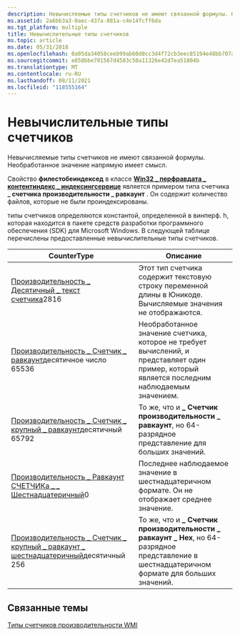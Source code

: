 ```yaml
---
description: Невычисляемые типы счетчиков не имеют связанной формулы. Необработанное значение напрямую имеет смысл.
ms.assetid: 2a6bb3a3-0aec-437a-881a-c4e14fcff6da
ms.tgt_platform: multiple
title: Невычислительные типы счетчиков
ms.topic: article
ms.date: 05/31/2018
ms.openlocfilehash: 0a05da34058ceeb99ab60d8cc3d4f72cb3eec85194e48bb707a929eb2f68aa7b
ms.sourcegitcommit: e858bbe701567d4583c50a11326e42d7ea51804b
ms.translationtype: MT
ms.contentlocale: ru-RU
ms.lasthandoff: 08/11/2021
ms.locfileid: "118555164"
---
```

# <a name="noncomputational-counter-types"></a>Невычислительные типы счетчиков

Невычисляемые типы счетчиков не имеют связанной формулы. Необработанное значение напрямую имеет смысл.

Свойство **филестобеиндексед** в классе [**Win32 \_ перфравдата \_ контентиндекс \_ индексингсервице**](/windows/desktop/WmiSdk/retrieving-raw-and-formatted-performance-data) является примером типа счетчика **\_ счетчика производительности \_ равкаунт** . Он содержит количество файлов, которые не были проиндексированы.

типы счетчиков определяются константой, определенной в винперф. h, которая находится в пакете средств разработки программного обеспечения (SDK) для Microsoft Windows. В следующей таблице перечислены предоставленные невычислительные типы счетчиков.



| CounterType                                                                                                 | Описание                                                                                                            |
|-------------------------------------------------------------------------------------------------------------|------------------------------------------------------------------------------------------------------------------------|
| [Производительность \_ Десятичный \_ текст счетчика](/previous-versions/windows/it-pro/windows-server-2003/cc785636(v=ws.10))2816<br/>                | Этот тип счетчика содержит текстовую строку переменной длины в Юникоде. Вычисляемые значения не отображаются.               |
| [Производительность \_ Счетчик \_ равкаунт](/previous-versions/windows/it-pro/windows-server-2003/cc785636(v=ws.10))десятичное число 65536<br/>           | Необработанное значение счетчика, которое не требует вычислений, и представляет один пример, который является последним наблюдаемым значением. |
| [Производительность \_ Счетчик \_ крупный \_ равкаунт](/previous-versions/windows/it-pro/windows-server-2003/cc785636(v=ws.10))десятичный 65792<br/>    | То же, что и **\_ Счетчик производительности \_ равкаунт**, но 64-разрядное представление для больших значений.                                    |
| [Производительность \_ Равкаунт СЧЕТЧИКа \_ \_ Шестнадцатеричный](/previous-versions/windows/it-pro/windows-server-2003/cc785636(v=ws.10))0<br/>                  | Последнее наблюдаемое значение в шестнадцатеричном формате. Он не отображает среднее значение.                                    |
| [Производительность \_ Счетчик \_ крупный \_ равкаунт \_ шестнадцатеричный](/previous-versions/windows/it-pro/windows-server-2003/cc785636(v=ws.10))десятичный 256<br/> | То же, что и **\_ Счетчик производительности \_ равкаунт \_ Hex**, но 64-разрядное представление в шестнадцатеричном формате для больших значений.        |



 

## <a name="related-topics"></a>Связанные темы

<dl> <dt>

[Типы счетчиков производительности WMI](wmi-performance-counter-types.md)
</dt> </dl>

 

